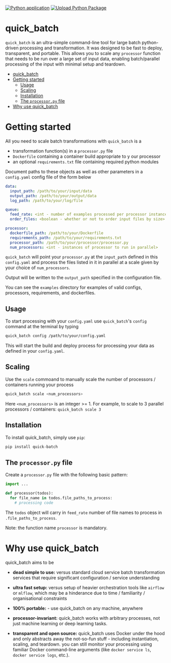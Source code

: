 [![Python application](https://github.com/jermwatt/quick_batch/actions/workflows/python-app.yml/badge.svg)](https://github.com/jermwatt/quick_batch/actions/workflows/python-app.yml)
[![Upload Python Package](https://github.com/jermwatt/quick_batch/actions/workflows/python-publish.yml/badge.svg)](https://github.com/jermwatt/quick_batch/actions/workflows/python-publish.yml)

# quick_batch

`quick_batch` is an ultra-simple command-line tool for large batch python-driven processing and transformation.  It was designed to be fast to deploy, transparent, and portable.  This allows you to scale any `processor` function that needs to be run over a large set of input data, enabling batch/parallel processing of the input with minimal setup and teardown.


- [quick\_batch](#quick_batch)
- [Getting started](#getting-started)
  - [Usage](#usage)
  - [Scaling](#scaling)
  - [Installation](#installation)
  - [The `processor.py` file](#the-processorpy-file)
- [Why use quick\_batch](#why-use-quick_batch)

# Getting started

All you need to scale batch transformations with `quick_batch` is a

- transformation function(s) in a `processor.py` file
- `Dockerfile` containing a container build appropriate to y our processor
- an optional `requirements.txt` file containing required python modules

Document paths to these objects as well as other parameters in a `config.yaml` config file of the form below


```yaml
data:
  input_path: /path/to/your/input/data
  output_path: /path/to/your/output/data
  log_path: /path/to/your/log/file

queue:
  feed_rate: <int - number of examples processed per processor instance>
  order_files: <boolean - whether or not to order input files by size>

processor:
  dockerfile_path: /path/to/your/Dockerfile
  requirements_path: /path/to/your/requirements.txt
  processor_path: /path/to/your/processor/processor.py
  num_processors: <int - instances of processor to run in parallel>

```

`quick_batch` will point your `processor.py` at the `input_path` defined in this `config.yaml` and process the files listed in it in parallel at a scale given by your choice of `num_processors`.  

Output will be written to the `output_path` specified in the configuration file.

You can see the `examples` directory for examples of valid configs, processors, requirements, and dockerfiles.


## Usage

To start processing with your `config.yaml` use `quick_batch`'s `config` command at the terminal by typing

```bash
quick_batch config /path/to/your/config.yaml
```

This will start the build and deploy process for processing your data as defined in your `config.yaml`.

## Scaling

Use the `scale` commoand to manually scale the number of processors / containers running your process

```bash
quick_batch scale <num_processors> 
```

Here `<num_processors>` is an integer >= 1.   For example, to scale to 3 parallel processors / containers: `quick_batch scale 3`

## Installation

To install quick_batch, simply use `pip`:

```bash
pip install quick-batch
```

## The `processor.py` file

Create a `processor.py` file with the following basic pattern:

```python
import ...

def processor(todos):
  for file_name in todos.file_paths_to_process:
    # processing code
```

The `todos` object will carry in `feed_rate` number of file names to process in `.file_paths_to_process`.  

Note: the function name `processor` is mandatory.


# Why use quick_batch

quick_batch aims to be

- **dead simple to use:** versus standard cloud service batch transformation services that require significant configuration / service understanding

- **ultra fast setup:** versus setup of heavier orchestration tools like `airflow` or `mlflow`, which may be a hinderance due to time / familiarity / organisational constraints

- **100% portable:** - use quick_batch on any machine, anywhere

- **processor-invariant:** quick_batch works with arbitrary processes, not just machine learning or deep learning tasks.

- **transparent and open source:** quick_batch uses Docker under the hood and only abstracts away the not-so-fun stuff - including instantiation, scaling, and teardown.  you can still monitor your processing using familiar Docker command-line arguments (like `docker service ls`, `docker service logs`, etc.).

